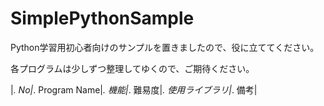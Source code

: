 # SimplePythonSample

Python学習用初心者向けのサンプルを置きましたので、役に立ててください。

各プログラムは少しずつ整理してゆくので、ご期待ください。

|_. No|_. Program Name|_. 機能|_. 難易度|_. 使用ライブラリ|_. 備考|
